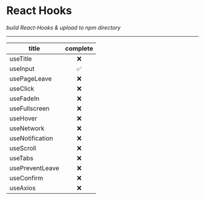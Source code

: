 **React Hooks**
=================

_build React-Hooks & upload to npm directory_

---------------------------------------------

|<center>title</center>|<center>complete</center>|
|----------------------|-------------------------|
|useTitle|<center>❌</center>|
|useInput|<center>✅</center>|
|usePageLeave|<center>❌</center>|
|useClick|<center>❌</center>|
|useFadeIn|<center>❌</center>|
|useFullscreen|<center>❌</center>|
|useHover|<center>❌</center>|
|useNetwork|<center>❌</center>|
|useNotification|<center>❌</center>|
|useScroll|<center>❌</center>|
|useTabs|<center>❌</center>|
|usePreventLeave|<center>❌</center>|
|useConfirm|<center>❌</center>|
|useAxios|<center>❌</center>|